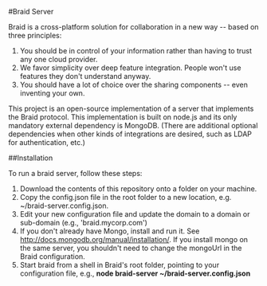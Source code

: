 #Braid Server

Braid is a cross-platform solution for collaboration in a new way -- based on three principles:

1. You should be in control of your information rather than having to trust any one cloud provider.  
2. We favor simplicity over deep feature integration.  People won't use features they don't understand anyway. 
3. You should have a lot of choice over the sharing components -- even inventing your own.

This project is an open-source implementation of a server that implements the Braid protocol.  This
implementation is built on node.js and its only mandatory external dependency is MongoDB.  (There are
additional optional dependencies when other kinds of integrations are desired, such as LDAP for
authentication, etc.)

##Installation

To run a braid server, follow these steps:

1. Download the contents of this repository onto a folder on your machine.
2. Copy the config.json file in the root folder to a new location, e.g. ~/braid-server.config.json.
3. Edit your new configuration file and update the domain to a domain or sub-domain (e.g., 'braid.mycorp.com')
4. If you don't already have Mongo, install and run it.  See http://docs.mongodb.org/manual/installation/.  If you install mongo on the same server, you shouldn't need to change the mongoUrl in the Braid configuration.
5. Start braid from a shell in Braid's root folder, pointing to your configuration file, e.g.,   **node braid-server ~/braid-server.config.json**


